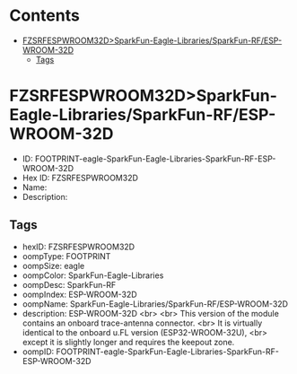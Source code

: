 



Contents
========

* [FZSRFESPWROOM32D>SparkFun-Eagle-Libraries/SparkFun-RF/ESP-WROOM-32D](#fzsrfespwroom32dsparkfun-eagle-librariessparkfun-rfesp-wroom-32d)
	* [Tags](#tags)

# FZSRFESPWROOM32D>SparkFun-Eagle-Libraries/SparkFun-RF/ESP-WROOM-32D

- ID: FOOTPRINT-eagle-SparkFun-Eagle-Libraries-SparkFun-RF-ESP-WROOM-32D
- Hex ID: FZSRFESPWROOM32D
- Name: 
- Description: 

## Tags

- hexID: FZSRFESPWROOM32D
- oompType: FOOTPRINT
- oompSize: eagle
- oompColor: SparkFun-Eagle-Libraries
- oompDesc: SparkFun-RF
- oompIndex: ESP-WROOM-32D
- oompName: SparkFun-Eagle-Libraries/SparkFun-RF/ESP-WROOM-32D
- description: ESP-WROOM-32D
&lt;br&gt;
&lt;br&gt;
This version of the module contains an onboard trace-antenna connector. 
&lt;br&gt;
It is virtually identical to the onboard u.FL version (ESP32-WROOM-32U), 
&lt;br&gt;
except it is slightly longer and requires the keepout zone.
- oompID: FOOTPRINT-eagle-SparkFun-Eagle-Libraries-SparkFun-RF-ESP-WROOM-32D
